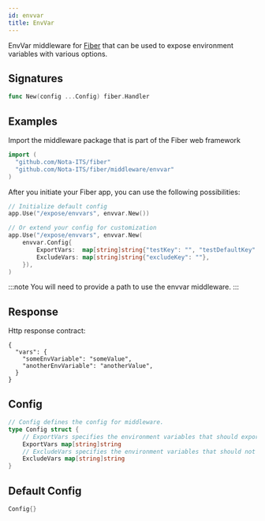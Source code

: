 ```yaml
---
id: envvar
title: EnvVar
---
```


EnvVar middleware for [Fiber](https://github.com/Nota-ITS/fiber) that can be used to expose environment variables with various options.

## Signatures

```go
func New(config ...Config) fiber.Handler
```

## Examples

Import the middleware package that is part of the Fiber web framework

```go
import (
  "github.com/Nota-ITS/fiber"
  "github.com/Nota-ITS/fiber/middleware/envvar"
)
```

After you initiate your Fiber app, you can use the following possibilities:

```go
// Initialize default config
app.Use("/expose/envvars", envvar.New())

// Or extend your config for customization
app.Use("/expose/envvars", envvar.New(
	envvar.Config{
		ExportVars:  map[string]string{"testKey": "", "testDefaultKey": "testDefaultVal"},
		ExcludeVars: map[string]string{"excludeKey": ""},
	}),
)
```

:::note
You will need to provide a path to use the envvar middleware.
:::

## Response

Http response contract:
```
{
  "vars": {
    "someEnvVariable": "someValue",
    "anotherEnvVariable": "anotherValue",
  }
}

```

## Config

```go
// Config defines the config for middleware.
type Config struct {
    // ExportVars specifies the environment variables that should export
    ExportVars map[string]string
    // ExcludeVars specifies the environment variables that should not export
    ExcludeVars map[string]string
}

```

## Default Config

```go
Config{}
```
